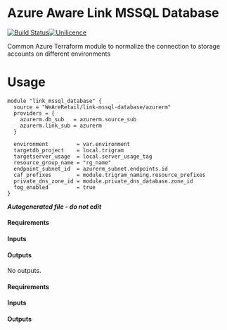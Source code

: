 # Azure Aware Link MSSQL Database

[![Build Status](https://dev.azure.com/weareretail/Tooling/_apis/build/status/mod_azu_databricks_data?repoName=mod_azu_link_mssql_database&branchName=master)](https://dev.azure.com/weareretail/Tooling/_build/latest?definitionId=11&repoName=mod_azu_link_mssql_database&branchName=master)[![Unilicence](https://img.shields.io/badge/licence-The%20Unilicence-green)](LICENCE)

Common Azure Terraform module to normalize the connection to storage accounts on different environments

# Usage

```hcl
module "link_mssql_database" {
  source = "WeAreRetail/link-mssql-database/azurerm"
  providers = {
    azurerm.db_sub   = azurerm.source_sub
    azurerm.link_sub = azurerm
  }

  environment         = var.environment
  targetdb_project    = local.trigram
  targetserver_usage  = local.server_usage_tag
  resource_group_name = "rg_name"
  endpoint_subnet_id  = azurerm_subnet.endpoints.id
  caf_prefixes        = module.trigram_naming.resource_prefixes
  private_dns_zone_id = module.private_dns_database.zone_id
  fog_enabled         = true
}
```

***Autogenerated file - do not edit***

#### Requirements

#### Inputs

#### Outputs

No outputs.

<!-- BEGIN_TF_DOCS -->
#### Requirements

#### Inputs

#### Outputs

<!-- END_TF_DOCS -->